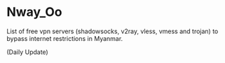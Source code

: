 # Nway_Oo 

List of free vpn servers (shadowsocks, v2ray, vless, vmess and trojan) to bypass internet restrictions in Myanmar.

(Daily Update)
